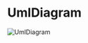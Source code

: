 # UmlDiagram
![UmlDiagram](https://user-images.githubusercontent.com/81297977/159557219-e96de915-99ff-4b74-b139-4eaa5651936d.png)
